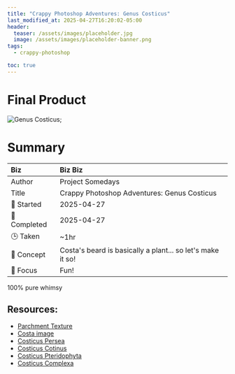 ```yaml
---
title: "Crappy Photoshop Adventures: Genus Costicus"
last_modified_at: 2025-04-27T16:20:02-05:00
header:
  teaser: /assets/images/placeholder.jpg
  image: /assets/images/placeholder-banner.png
tags:
  - crappy-photoshop

toc: true
---
```


# Final Product
![Genus Costicus](/assets/images/2025-04-27_GenusCosticus.png);

# Summary

| Biz             | Biz Biz                               |
|:--------           | :---------                                |
| Author          | Project Somedays                      |
| Title           | Crappy Photoshop Adventures: Genus Costicus |
| 📅 Started      | 2025-04-27       |
| 📅 Completed    | 2025-04-27        |
| 🕒 Taken        | ~1hr                                  |
| 🤯 Concept      | Costa's beard is basically a plant... so let's make it so!        |
| 🔎 Focus        | Fun!        |

100% pure whimsy

## Resources:
- [Parchment Texture](https://pixabay.com/illustrations/paper-cardboard-parchment-8882753/)
- [Costa image](https://greekherald.com.au/wp-content/uploads/2021/10/Costa-Georgiadis1-1.jpg)
- [Costicus Persea](https://img.freepik.com/free-photo/close-up-hand-with-roots-soil_23-2148826073.jpg?t=st=1745718609~exp=1745722209~hmac=0c583de79d03fb182e65df93c6502d4579c34a19f5acc7d0365d3733bbe4f625&w=740)
- [Costicus Cotinus](https://cdn.pixabay.com/photo/2017/07/20/16/55/smoke-bush-2522910_960_720.jpg)
- [Costicus Pteridophyta](https://img.freepik.com/free-photo/beautiful-plant-illustration_23-2151931362.jpg?t=st=1745718693~exp=1745722293~hmac=ec52c9d2d2d82f3c48e336d01a947009948f39ba54d2f0fdc8a7a6ffab65edfe&w=740)
- [Costicus Complexa](https://img.freepik.com/free-photo/angel-vine-indoor-hanging-plant_53876-133148.jpg?t=st=1745718642~exp=1745722242~hmac=92430ff2ffa8a5e0b80850a34919efa0690a13542e5798de9402e21ef170a4bd&w=740)
